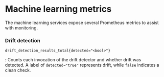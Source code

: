 # Machine learning metrics

The machine learning services expose several Prometheus metrics to assist with
monitoring.

### Drift detection

`drift_detection_results_total{detected="<bool>"}`

: Counts each invocation of the drift detector and whether drift was detected.
  A label of `detected="true"` represents drift, while `false` indicates a
  clean check.

